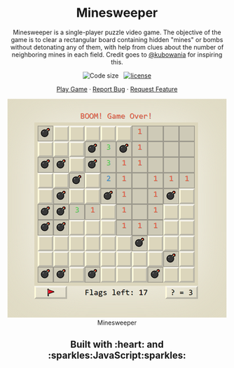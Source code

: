 <h1 align="center">Minesweeper</h1>

<p align="center">Minesweeper is a single-player puzzle video game. The objective of the game is to clear a rectangular board containing hidden "mines" or bombs without detonating any of them, with help from clues about the number of neighboring mines in each field. Credit goes to <a href="https://github.com/kubowania">@kubowania</a> for inspiring this.</p>

<p align="center">
  <img alt="Code size" src="https://img.shields.io/github/languages/code-size/faisalAkhtar/minesweeper" />
  &nbsp;
  <a href="LICENSE"><img alt="license" src="https://img.shields.io/github/license/faisalakhtar/minesweeper" /></a>
</p>

<p align="center">
  <a href="https://faisalakhtar.github.io/minesweeper/">Play Game</a>
  ·
  <a href="https://github.com/faisalAkhtar/minesweeper/issues/new/choose">Report Bug</a>
  ·
  <a href="https://github.com/faisalAkhtar/minesweeper/issues/new/choose">Request Feature</a>
</p>

<p align="center">
  <img src="SS.png" width="500">
  <br>
  Minesweeper
</p>


<h2 align="center">Built with :heart: and :sparkles:JavaScript:sparkles:</h2>
